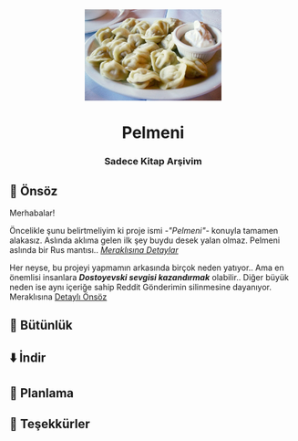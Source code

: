 <div align="center"> 
  <img src="Main/Pics/Pelmeni_Russian.jpg" width=240 height=160 align="center">

# Pelmeni

### Sadece Kitap Arşivim

</div>

## 📃 Önsöz

Merhabalar! 

Öncelikle şunu belirtmeliyim ki proje ismi *-"Pelmeni"-* konuyla tamamen alakasız. Aslında aklıma gelen ilk şey buydu desek yalan olmaz. Pelmeni aslında bir Rus mantısı.. *[Meraklısına Detaylar](Main/Harem/Pelmeni.md)*

Her neyse, bu projeyi yapmamın arkasında birçok neden yatıyor.. Ama en önemlisi insanlara ***Dostoyevski sevgisi kazandırmak*** olabilir.. Diğer büyük neden ise aynı içeriğe sahip Reddit Gönderimin silinmesine dayanıyor. Meraklısına [Detaylı Önsöz](Main/Harem/Preface.md)


## 🧱 Bütünlük

## ⬇️ İndir

## 🐰 Planlama

## 🌹 Teşekkürler

